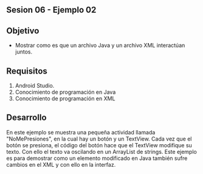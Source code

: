 ## Sesion 06 - Ejemplo 02

## Objetivo
 - Mostrar como es que un archivo Java y un archivo XML interactúan juntos. 

## Requisitos
1. Android Studio.
2. Conocimiento de programación en Java
3. Conocimiento de programación en XML

## Desarrollo
En este ejemplo se muestra una pequeña actividad llamada "NoMePresiones", en la cual hay un botón y un TextView. Cada vez que el botón se presiona, el código del botón hace que el TextView modifique su texto. Con ello el texto va oscilando en un ArrayList de strings. Este ejemplo es para demostrar como un elemento modificado en Java también sufre cambios en el XML y con ello en la interfaz.
